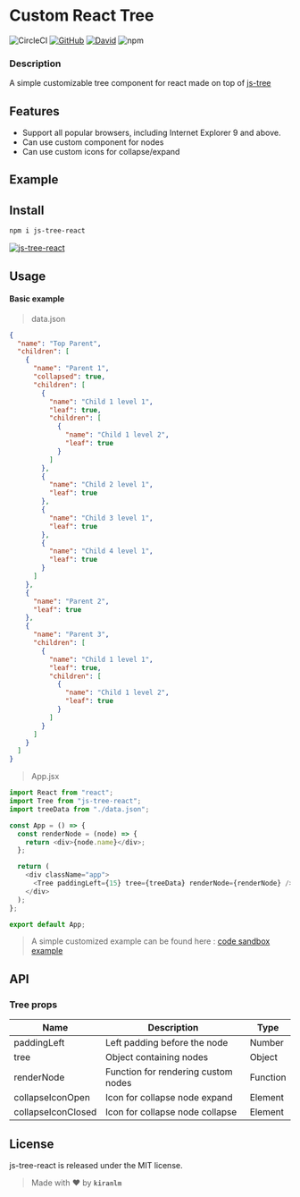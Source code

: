 # Custom React Tree

![CircleCI](https://img.shields.io/circleci/build/github/kiranlm/js-tree-react/main) [![GitHub](https://img.shields.io/github/license/kiranlm/js-tree-react)](https://github.com/kiranlm/js-tree-react/blob/main/LICENSE) [![David](https://img.shields.io/david/peer/kiranlm/js-tree-react)](https://github.com/kiranlm/js-tree-react/blob/main/package.json) ![npm](https://img.shields.io/npm/v/js-tree-react)

### Description

A simple customizable tree component for react made on top of [js-tree](https://www.npmjs.com/package/js-tree)

## Features

- Support all popular browsers, including Internet Explorer 9 and above.
- Can use custom component for nodes
- Can use custom icons for collapse/expand

## Example

## Install

```bash
npm i js-tree-react
```

[![js-tree-react](https://nodei.co/npm/js-tree-react.png)](https://npmjs.org/package/js-tree-react)

## Usage

#### Basic example

> data.json

```json
{
  "name": "Top Parent",
  "children": [
    {
      "name": "Parent 1",
      "collapsed": true,
      "children": [
        {
          "name": "Child 1 level 1",
          "leaf": true,
          "children": [
            {
              "name": "Child 1 level 2",
              "leaf": true
            }
          ]
        },
        {
          "name": "Child 2 level 1",
          "leaf": true
        },
        {
          "name": "Child 3 level 1",
          "leaf": true
        },
        {
          "name": "Child 4 level 1",
          "leaf": true
        }
      ]
    },
    {
      "name": "Parent 2",
      "leaf": true
    },
    {
      "name": "Parent 3",
      "children": [
        {
          "name": "Child 1 level 1",
          "leaf": true,
          "children": [
            {
              "name": "Child 1 level 2",
              "leaf": true
            }
          ]
        }
      ]
    }
  ]
}
```

> App.jsx

```javascript
import React from "react";
import Tree from "js-tree-react";
import treeData from "./data.json";

const App = () => {
  const renderNode = (node) => {
    return <div>{node.name}</div>;
  };

  return (
    <div className="app">
      <Tree paddingLeft={15} tree={treeData} renderNode={renderNode} />
    </div>
  );
};

export default App;
```

> A simple customized example can be found here : [code sandbox example](https://codesandbox.io/s/js-tree-react-sample-example-1ng34)

## API

### Tree props

| Name               | Description                         | Type     |
| ------------------ | ----------------------------------- | -------- |
| paddingLeft        | Left padding before the node        | Number   |
| tree               | Object containing nodes             | Object   |
| renderNode         | Function for rendering custom nodes | Function |
| collapseIconOpen   | Icon for collapse node expand       | Element  |
| collapseIconClosed | Icon for collapse node collapse     | Element  |

## License

js-tree-react is released under the MIT license.

> Made with :heart: by **`kiranlm`**
